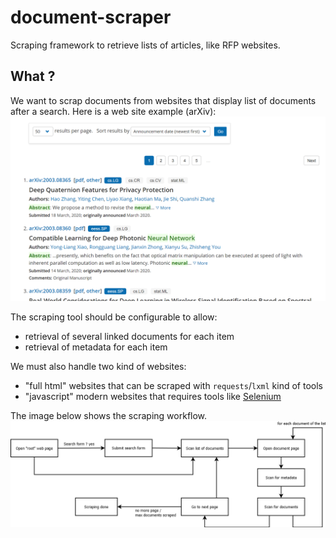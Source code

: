 # document-scraper
Scraping framework to retrieve lists of articles, like RFP websites.

## What ?

We want to scrap documents from websites that display list of documents after a search.
Here is a web site example (arXiv):
![arXiv](doc/images/arxiv.png)

The scraping tool should be configurable to allow:
* retrieval of several linked documents for each item
* retrieval of metadata for each item

We must also handle two kind of websites:
* "full html" websites that can be scraped with `requests`/`lxml` kind of tools
* "javascript" modern websites that requires tools like [Selenium](https://selenium-python.readthedocs.io/)

The image below shows the scraping workflow.
![scraping](doc/images/scraping_flow.png)


